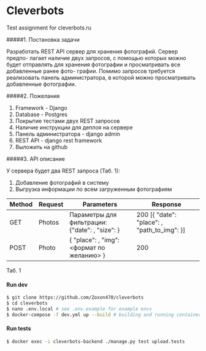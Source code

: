 # Cleverbots

Test assignment for cleverbots.ru

#####1. Постановка задачи

Разработать REST API сервер для хранения фотографий. Сервер предпо-
лагает наличие двух запросов, с помощью которых можно будет отправлять
для хранения фотографии и просматривать все добавленные ранее фото-
графии. Помимо запросов требуется реализовать панель администратора,
в которой можно просматривать добавленные фотографии.

#####2.  Пожелания

1. Framework - Django
2. Database - Postgres
3. Покрытие тестами двух REST запросов
4. Наличие инструкции для деплоя на сервере
5. Панель администратора - django admin
6. REST API - django rest framework
7. Выложить на github

#####3. API описание

У сервера будет два REST запроса (Таб. 1):
1. Добавление фотографий в систему
2. Выгрузка информации по всем загруженным фотографиям

Method | Request | Parameters | Response
------------ | ------------- | ------------ | ------------- 
GET | Photos | Параметры для фильтрации: {"date": <string>, "size": <int>} | 200 [{ "date": <string> "place": <string>, "path_to_img": <string> }] | 
POST | Photo | { "place": <string>, "img": <формат по желанию> } | 200 

Таб. 1

#### Run dev

```sh
$ git clone https://github.com/Zoxon470/cleverbots
$ cd cleverbots
$ nano .env.local # see .env.example for example envs
$ docker-compose -f dev.yml up --build # building and running containers
```

#### Run tests

```sh
$ docker exec -i cleverbots-backend ./manage.py test upload.tests
```
